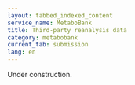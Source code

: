 ```yaml
---
layout: tabbed_indexed_content
service_name: MetaboBank
title: Third-party reanalysis data
category: metabobank
current_tab: submission
lang: en
---
```


Under construction.

